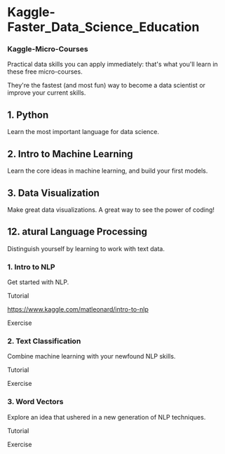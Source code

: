 # Kaggle-Faster_Data_Science_Education
### Kaggle-Micro-Courses

Practical data skills you can apply immediately: that's what you'll learn in these free micro-courses.

They're the fastest (and most fun) way to become a data scientist or improve your current skills.

## 1. Python

Learn the most important language for data science.


## 2. Intro to Machine Learning

Learn the core ideas in machine learning, and build your first models.


## 3. Data Visualization

Make great data visualizations. A great way to see the power of coding!


## 12. atural Language Processing

Distinguish yourself by learning to work with text data.


### 1. Intro to NLP
Get started with NLP.

Tutorial

https://www.kaggle.com/matleonard/intro-to-nlp

Exercise


### 2. Text Classification
Combine machine learning with your newfound NLP skills.


Tutorial

Exercise



### 3. Word Vectors
Explore an idea that ushered in a new generation of NLP techniques.

Tutorial

Exercise

